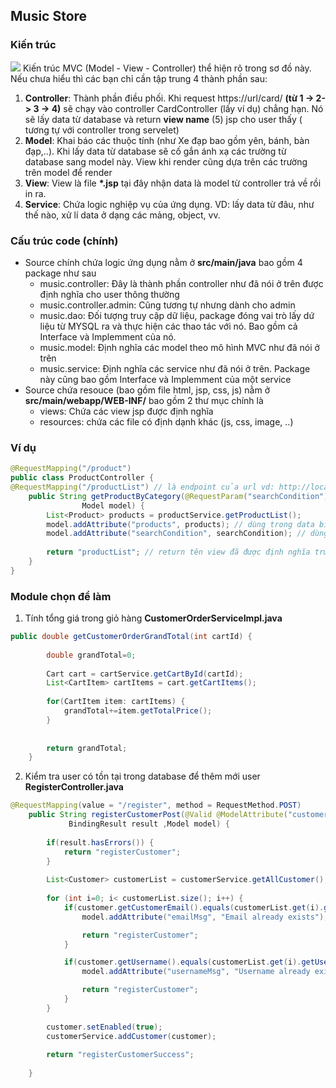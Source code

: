 ## Music Store

### Kiến trúc
![](https://terasolunaorg.github.io/guideline/1.0.1.RELEASE/en/_images/RequestLifecycle.png)
Kiến trúc MVC (Model - View - Controller) thể hiện rõ trong sơ đồ này. Nếu chưa hiểu thì các bạn chỉ cần tập trung 4 thành phần sau:
1. **Controller**: Thành phần điều phối. Khi request https://url/card/ **(từ 1 -> 2-> 3 -> 4)** sẽ chạy vào controller CardController (lấy ví dụ) chẳng hạn. Nó sẽ lấy data từ database và return **view name** (5) jsp cho user thấy ( tương tự với controller trong servelet) 
2. **Model**: Khai báo các thuộc tính (như Xe đạp bao gồm yên, bánh, bàn đạp,..). Khi lấy data từ database sẽ cố gắn ánh xạ các trường từ database sang model này. View khi render cũng dựa trên các trường trên model để render
3. **View**: View là file **\*.jsp** tại đây nhận data là model từ controller trả về rồi in ra.
4. **Service**: Chứa logic nghiệp vụ của ứng dụng. VD: lấy data từ đâu, như thế nào, xử lí data ở dạng các mảng, object, vv.


### Cấu trúc code (chính)
- Source chính chứa logic ứng dụng nằm ở **src/main/java** bao gồm 4 package như sau
    * music.controller: Đây là thành phần controller như đã nói ở trên được định nghĩa cho user thông thường
    * music.controller.admin: Cũng tương tự nhưng dành cho admin
    * music.dao: Đối tượng truy cập dữ liệu, package đóng vai trò lấy dứ liệu từ MYSQL ra và thực hiện các thao tác với nó. Bao gồm cả Interface và Implemment của nó. 
    * music.model: Định nghĩa các model theo mô hình MVC như đã nói ở trên
    * music.service: Định nghĩa các service như đã nói ở trên. Package này cũng bao gồm Interface và Implemment của một service
- Source chứa resouce (bao gồm file html, jsp, css, js) nằm ở **src/main/webapp/WEB-INF/** bao gồm 2 thư mục chính là
    * views: Chứa các view jsp được định nghĩa
    * resources: chứa các file có định dạnh khác (js, css, image, ..) 
    
    
### Ví dụ
```java
@RequestMapping("/product")
public class ProductController {
@RequestMapping("/productList") // là endpoint của url vd: http://localhost/productList
	public String getProductByCategory(@RequestParam("searchCondition") String searchCondition,
				Model model) {
		List<Product> products = productService.getProductList();
		model.addAttribute("products", products); // dùng trong data binding để view render
		model.addAttribute("searchCondition", searchCondition); // dùng trong data binding để view render
		
		return "productList"; // return tên view đã được định nghĩa trước
	}
}
```


### Module chọn để làm

1. Tính tổng giá trong giỏ hàng **CustomerOrderServiceImpl.java**
```java
public double getCustomerOrderGrandTotal(int cartId) {
		
		double grandTotal=0;
		
		Cart cart = cartService.getCartById(cartId);
		List<CartItem> cartItems = cart.getCartItems();
		
		for(CartItem item: cartItems) {
			grandTotal+=item.getTotalPrice();
		}
		
		
		return grandTotal;
	}
```
2. Kiểm tra user có tồn tại trong database để thêm mới user **RegisterController.java**
```java
@RequestMapping(value = "/register", method = RequestMethod.POST)
	public String registerCustomerPost(@Valid @ModelAttribute("customer") Customer customer,
			 BindingResult result ,Model model) {
		
		if(result.hasErrors()) {
			return "registerCustomer";
		}
		
		List<Customer> customerList = customerService.getAllCustomer();
		
		for (int i=0; i< customerList.size(); i++) {
            if(customer.getCustomerEmail().equals(customerList.get(i).getCustomerEmail())) {
                model.addAttribute("emailMsg", "Email already exists");

                return "registerCustomer";
            }

            if(customer.getUsername().equals(customerList.get(i).getUsername())) {
                model.addAttribute("usernameMsg", "Username already exists");

                return "registerCustomer";
            }
        }
		
		customer.setEnabled(true);
		customerService.addCustomer(customer);
		
		return "registerCustomerSuccess";
		
	}
```



